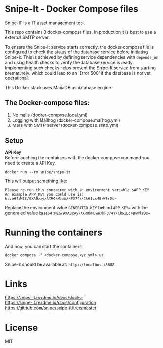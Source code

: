 # Snipe-It - Docker Compose files
Snipe-IT is a IT asset management tool.

This repo contains 3 docker-compose files. In production it is best to use a external SMTP server.  

To ensure the Snipe-It service starts correctly, the docker-compose file is configured to check the status of the database service before initiating Snipe-It. This is achieved by defining service dependencies with `depends_on` and using health checks to verify the database service is ready. Implementing such checks helps prevent the Snipe-It service from starting prematurely, which could lead to an 'Error 500' if the database is not yet operational.  

This Docker stack uses MariaDB as database engine.

## The Docker-compose files:  
1. No mails (docker-compose.local.yml)
2. Logging with Mailhog (docker-compose.mailhog.yml)
3. Mails with SMTP server (docker-compose.smtp.yml)

## Setup 
**API Key**  
Before lauching the containers with the docker-compose command you need to create a API Key.   

```
docker run --rm snipe/snipe-it
```
This will output something like:  
```
Please re-run this container with an environment variable $APP_KEY
An example APP_KEY you could use is:
base64:MES/9XABxAy/AXROkMJwW/kF374Y/Ck61Lc4BvWlrDs=
```
Replace the environment value `GENERATED_KEY` behind `APP_KEY=` with the generated value `base64:MES/9XABxAy/AXROkMJwW/kF374Y/Ck61Lc4BvWlrDs=`

# Running the containers
And now, you can start the containers:  

```
docker compose -f <docker-compose.xyz.yml> up
```

Snipe-It should be available at:
`http://localhost:8888`


# Links
https://snipe-it.readme.io/docs/docker  
https://snipe-it.readme.io/docs/configuration  
https://github.com/snipe/snipe-it/tree/master   


# License
MIT
